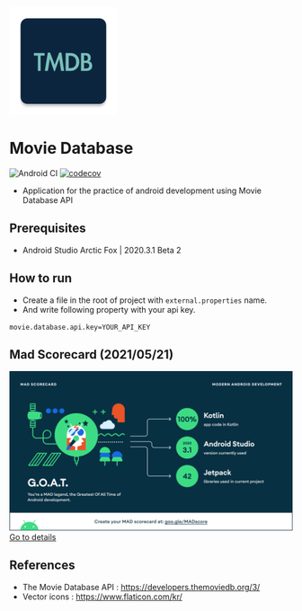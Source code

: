 ![logo](arts/logo.png)

# Movie Database

![Android CI](https://github.com/hide1202/MovieDatabase/workflows/Android%20CI/badge.svg?branch=develop)
[![codecov](https://codecov.io/gh/hide1202/MovieDatabase/branch/develop/graph/badge.svg)](https://codecov.io/gh/hide1202/MovieDatabase)

- Application for the practice of android development using Movie Database API

## Prerequisites

- Android Studio Arctic Fox | 2020.3.1 Beta 2

## How to run

- Create a file in the root of project with `external.properties` name.
- And write following property with your api key.

```
movie.database.api.key=YOUR_API_KEY
```

## Mad Scorecard (2021/05/21)

![summary](arts/mad-scorecard/summary.png)
[Go to details](MAD_SCOREBOARDS.md)

## References

- The Movie Database API : https://developers.themoviedb.org/3/
- Vector icons : https://www.flaticon.com/kr/
